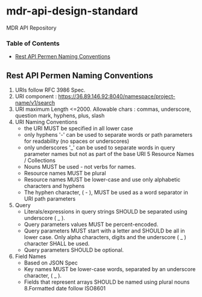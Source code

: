 # mdr-api-design-standard
MDR API Repository

### Table of Contents <a name="TOC"></a>
- [Rest API Permen Naming Conventions](#1)

## Rest API Permen Naming Conventions <a name="1"></a>

1. URIs follow RFC 3986 Spec.
2. URI component : https://36.89.146.92:8040/namespace/project-name/v1/search
3. URI maximum Length <=2000. Allowable chars : commas, underscore, question mark, hyphens, plus, slash 
4. URI Naming Conventions
	- the URI MUST be specified in all lower case
	- only hyphens '-' can be used to separate words or path parameters for readability (no spaces or underscores)
	- only underscores '_' can be used to separate words in query parameter names but not as part of the base URI
5 Resource Names / Collections
	* Nouns MUST be used - not verbs for names.
	* Resource names MUST be plural
	+ Resource names MUST be lower-case and use only alphabetic characters and hyphens
	+ The hyphen character, ( - ), MUST be used as a word separator in URI path parameters
6. Query
	- Literals/expressions in query strings SHOULD be separated using underscore ( _ ).
	- Query parameters values MUST be percent-encoded.
	- Query parameters MUST start with a letter and SHOULD be all in lower case. Only alpha characters, digits and the underscore ( _ ) character SHALL be used.
	- Query parameters SHOULD be optional.
7. Field Names
	- Based on JSON Spec
	- Key names MUST be lower-case words, separated by an underscore character, ( _ ).
	- Fields that represent arrays SHOULD be named using plural nouns
8.Formatted date follow ISO8601
